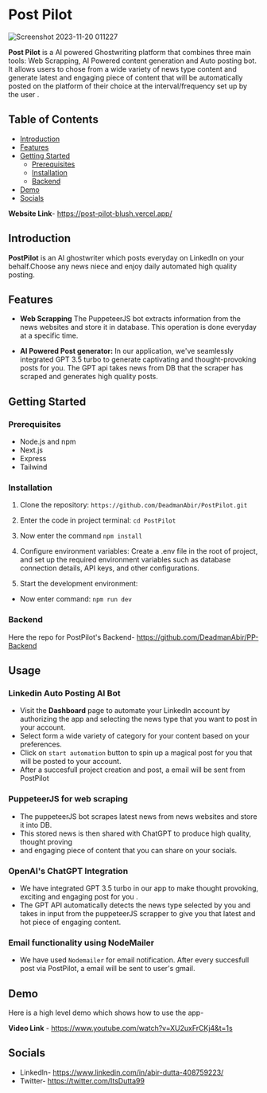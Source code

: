 # Post Pilot


![Screenshot 2023-11-20 011227](https://github.com/DeadmanAbir/PostPilot/assets/102755654/493f54b6-b3c8-48c2-b3a3-297f810bb3c8)




**Post Pilot** is a AI powered Ghostwriting platform that combines three main tools: Web Scrapping,  AI Powered content generation and Auto posting bot. It allows users to chose from a wide variety of news type content and generate latest and engaging piece of content that will be automatically posted on the platform of their choice at the interval/frequency set up by the user .

## Table of Contents

- [Introduction](#introduction)
- [Features](#features)
- [Getting Started](#getting-started)
  - [Prerequisites](#prerequisites)
  - [Installation](#installation)
  - [Backend](#backend)
- [Demo](#demo)
- [Socials](#socials)


**Website Link**- https://post-pilot-blush.vercel.app/

## Introduction

**PostPilot** is an AI ghostwriter which posts everyday on Linkedln on your behalf.Choose any news niece and enjoy daily automated high quality posting.

## Features

- **Web Scrapping** The PuppeteerJS bot extracts information from the news websites and store it in database. This operation is done everyday at a specific time.

- **AI Powered Post generator:** In our application, we've seamlessly integrated GPT 3.5 turbo to generate captivating and thought-provoking posts for you. The GPT api takes news from DB that the scraper has scraped and generates high quality posts.

## Getting Started

### Prerequisites

- Node.js and npm
- Next.js
- Express
- Tailwind

### Installation

1. Clone the repository: `https://github.com/DeadmanAbir/PostPilot.git`
2. Enter the code in project terminal: `cd PostPilot`
3. Now enter the command `npm install`
   
4. Configure environment variables: Create a .env file in the root of project, and set up the required environment variables such as database connection details, API keys, and other configurations.
5. Start the development environment: 
  - Now enter command: `npm run dev`

### Backend

Here the repo for PostPilot's Backend- https://github.com/DeadmanAbir/PP-Backend


## Usage

### Linkedin Auto Posting AI Bot

- Visit the **Dashboard** page to automate your Linkedln account by authorizing the app and selecting the news type that you want to post in your account.
- Select form a wide variety of category for your content based on your preferences.
- Click on `start automation` button to spin up a magical post for you that will be posted to your account.
- After a succesfull project creation and post, a email will be sent from PostPilot

### PuppeteerJS for web scraping
- The puppeteerJS bot scrapes latest news from news websites and store it into DB. 
- This stored news is then shared with ChatGPT to produce high quality, thought proving
- and engaging piece of content that you can share on your socials. 

### OpenAI's ChatGPT Integration

- We have integrated GPT 3.5 turbo in our app to make thought provoking, exciting and engaging post for you .
- The GPT API automatically detects the news type selected by you and takes in input from the puppeteerJS scrapper to give you that latest and hot piece of engaging content.

### Email functionality using NodeMailer

- We have used `Nodemailer` for email notification. After every succesfull post via PostPilot, a email will be sent to user's gmail.

## Demo

Here is a high level demo which shows how to use the app-

**Video Link** - https://www.youtube.com/watch?v=XU2uxFrCKj4&t=1s

## Socials
- Linkedln- https://www.linkedin.com/in/abir-dutta-408759223/
- Twitter- https://twitter.com/ItsDutta99
